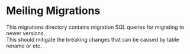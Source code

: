 # Meiling Migrations
This migrations directory contains migration SQL queries for migrating to newer versions.  
This should mitigate the breaking changes that can be caused by table rename or etc.  

